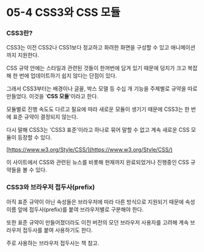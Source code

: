 # 05-4 CSS3와 CSS 모듈

### CSS3란?

CSS3는 이전 CSS2나 CSS1보다 정교하고 화려한 화면을 구성할 수 있고 애니메이션까지 지원한다.

CSS 규약 안에는 스타일과 관련된 것들이 한꺼번에 담겨 있기 때문에 덩치가 크고 복잡해 한 번에 업데이트하기 쉽지 않다는 단점이 있다.

그래서 CSS3부터는 배경이나 글꼴, 박스 모델 등 수십 개 기능을 주제별로 규약을 따로 만들었다. 이것을 '**CSS 모듈**'이라고 한다.

모듈별로 진행 속도도 다르고 필요에 따라 새로운 모듈이 생기기 때문에 CSS3는 한 번에 표준 규약이 결정되지 않는다.

다시 말해 CSS3는 'CSS3 표준'이라고 하나로 묶어 말할 수 없고 계속 새로운 CSS 모듈이 등장할 수 있다.

[https://www.w3.org/Style/CSS/](https://www.w3.org/Style/CSS/)

이 사이트에서 CSS와 관련된 뉴스를 비롯해 현재까지 완료되었거나 진행중인 CSS 규약들을 볼 수 있다.

### CSS3와 브라우저 접두사\(prefix\)

아직 표준 규약이 아닌 속성들은 브라우저에 따라 다른 방식으로 지원되기 때문에 속성 이름 앞에 접두사\(prefix\)를 붙여 브라우저별로 구분해야 한다.

또한 표준 규약이 만들어졌더라도 이전 버전의 모던 브라우저 사용자를 고려해 계속 브라우저 접두사를 붙여 사용하기도 한다.

주로 사용하는 브라우저 접두사는 책 참고.



